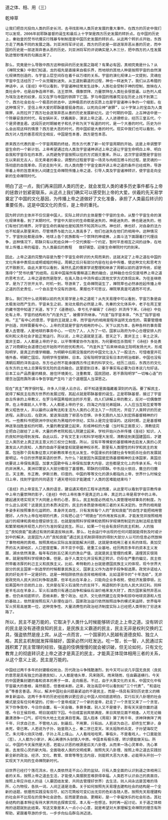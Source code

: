 道之体、相、用（三）

乾坤草


    让我们把目光投向人类的历史长河，去寻找影响人类历史发展的重大事件。在西方的历史中我们可以发现，2006年前耶酥基督的诞生和最后上十字架是西方历史发展的转折点。在中国的历史上，秦始皇的焚书坑儒实行残暴专制制度是中国历史发展的转折点。从这两个转折点开始，东西方走了两条不同的发展之路。刘亚洲将军评论说，西方的历史是一部逐渐弃恶从善的历史，而中国的历史是一部逐渐弃善从恶的历史。刘亚洲将军的评说确实是入木三分，把中西方的人性发展轨迹惟妙惟肖的勾画出来了。

    那么，究竟是什么导致中西方这种徊异的历史发展之路呢？有果必有因，真相究竟是什么？从《禅院文集》中我们知道，龙的祖先是直接来自极乐界，而地球的其他人种是按照宇宙的自然演化规律而创造的，与宇宙上层空间存在着千丝万缕的关系。宇宙的演化规律上一文提到，灵魂在宇宙中生活经历了一个从觉醒到迷失、从王道到霸道的过程，神也一样迷失了。我们从古希腊的神话中，从《圣经》中可以看到，宇宙诸神经常发生战争，人类社会受制于神的控制，放映在人类社会中，也是战争连绵不断。法王崇拜、偶像崇拜、力量崇拜在人类社会很普遍。以色列人成为埃及法老的奴隶，后又在罗马帝国的铁蹄下亡国。罗马帝国的残暴荒淫在历史上找不到第二个，西方社会处在一个极恶的状态中，这种极恶的状态实质上也是宇宙诸神斗争的一个缩影。在这种情况下，坚信上帝大爱的耶酥基督挺身而出，以死向众神“谢罪”，以十字架上的宝血为人类赎罪，从而拉开了西方社会逐渐弃恶从善的历史发展新纪元。这个时期的中国，上古神话中是一个除暴安良的时代，有女娲补天，伏羲画卦，演说上帝之道，人人进德修业，经历三皇五代，个个是贤德圣君。这段历史时期被老子和孔子称为天下有道的时代，是一个大善的时代。历史为什么会出现这样的情景？西方是大恶的时代，而中国却是大善的时代。现实中我们也可以看到，中西方对人性的善恶观完全相反，中国是性本善，西方是性本恶。

    原来西方代表的是一个宇宙周期的终结，而东方代表了新一轮宇宙周期的开始。这是上帝调整宇宙生命的一个新计划。上帝希望通过向人类及宇宙诸神讲述上帝之道让宇宙生命明白上帝、明白自我和宇宙存在的本质，从而避免宇宙按照以往的方式毁灭重来。所以，这次宇宙调整是宇宙创生以来前无古人，后无来者的事业，调整的过程是宇宙一场灵与肉相互搏斗的过程，是灵魂的一场彻底的自我革命。历史走到今天，向人类向整个宇宙全面开讲上帝之道的条件已经成熟，导游带着上帝的旨意来到人间建立生命禅院传播上帝之道，引导人类及宇宙诸神转识，使宇宙走向全新的生命禅院时代。
明白了这一点，我们再来回顾人类的历史，就会发现人类的诸多历史事件都与上帝的拯救计划紧密联系，从这点上我们确实可以感受到上帝的大爱。伏羲的先天易学奠定了中国的文化基因，为传播上帝之道做好了文化准备，承担了人类最后转识的重要任务。这是中国文化的责任，是上帝的重托。

    因为转识的主体并不仅仅是中国人，实际上转识的主体是整个宇宙的生命。从整个宇宙生命的演化规律来看，到了末期时代，宇宙中大部分的生命都是迷失的，神是迷失的，佛也是迷失的，他们有他们的境界，对宇宙生命的奥秘也是知其然不知其所以然。神也好、佛也好，对自身的法力也不知是从那里来的，尽管境界与能力比人类高多了，他们也迷失在他们的相用中。这种情况下，宇宙到处都是战争，地球上各个民族都有一个崇拜的神或佛，上面斗法下面跟着打代理战争，这种情况下，耶酥只有以死给众神一个交代换取一个约定，暂时平息相互之间的战争，在地球上传播上帝的福音，为人类最后的教程   做好铺垫，迎接生命禅院时代的到来。

    因此，上帝之道的完整内容是为整个宇宙生命转识的大局而来的，这就决定了上帝之道在中国的文化传承中表现出或明或暗的特征。周朝之后只有部分内容在社会中传播，使这种文化和思考方式不致断灭。由此大家可以看到，虽然孔孟的儒家学说整理和继承了周朝以前的道学传统，却是落得个“焚书坑儒”的结局。后来中国虽然有儒释道三教的融合，这种融合也仅仅是培养上帝之道的思考方式，上帝之道依然是隐学，在高人隐士中流传或以其他文学方式体现出来。为往圣继绝学，是为了万世开太平。时机一到，导游来了，生命禅院诞生了，禅院草也必然承担起传播上帝之道的历史责任，一个自古至今没有的游戏，果报也不可思议，禅院草真是可遇而不可求。

    那么，我们凭什么说周朝以前的先天易学是上帝之道呢？从先天易理中可以看到，宇宙万象是由太极发动而产生的，宇宙未生之前，发动太极的必然是上帝。先秦的文化体系中，老子在周王室的藏书馆中知道了天道，写下了《道德经》。幸亏孔子编辑了《诗经》并流传下来，《诗经》中处处有上帝，宇宙的结构称为“内圣外王”，被儒学所继承。“内圣”指宇宙本体，“外王”指宇宙相用。“王”有中心的意思，宇宙的王就是上帝，而宇宙内的相用是程序运转无自性的，需要管理维护创造，同样需要有中心，上帝的灵就是宇宙内相用的中心，天下以民为本，各种各样的事务需要人去管理，人是地球的事务中心，一切为了人，人为了一切，国家以政府为中心合理安排人的权利和义务社会才能正常运行。所以说，上帝之道就是王道，普天之下，莫非王土；率土之滨，莫非王臣，人人都是上帝的子女，以平等博爱协作为准则，为何要相互杀戮呢？《诗经》多处表达了对商朝社会道德已经开始败坏的担忧和责问。“内圣外王”后来继续由王阳明发扬光大，形成阳明学，是真正的儒学精髓，为明朝中后期没落腐朽的中国文化注入了一股活力，可惜墙里开花墙外香。明朝亡国后，阳明学传至朝鲜、日本。没有阳明学就没有日本的明治维新，中国也没有清朝后期的洋务运动，东方也必然不能承接西方传过来的科学文化。经历二战后，东西方的文化在东方的土地上总算有惊无险的走向融合。这里提到日本，基于事实有必要为日本说几句好话，日本工业产品质量的精良、居住环境美化、注重教育、国民团结，若不靠阳明学“一切唯心造”的理念治国而靠所谓斗争哲学能产生吗？这个道理国人当深思之。

    现在“民主”两字很时髦，许多人只是人云亦云，却不知道里面蕴藏着深刻的内涵。要了解民主，就得了解民主在西方世界的发展过程，其起点就是耶酥基督的诞生。正是耶酥基督，接过了宇宙自古传承的上帝教义，在罗马帝国黑暗统治的岁月里，向人们讲解上帝的教义，反对一切偶像崇拜，在上帝面前人人平等，人人都是上帝的子女，四海之内皆兄弟姐妹，人人应当互助互爱等等教义昭告世人，并以最终以身殉法和复活为人类的心灵注入了一剂亮光，开启了人类转识的历史进程。从那以后，在欧洲，爱逐渐战胜了邪恶与恐惧，许多无畏的人加入到宏扬基督精神的行列。一些教科书把欧洲中世纪称为黑暗的中世纪，实际上是完全错误的。这段时期，正是基督精神逐渐战胜皇权的时期，大量的教堂建立起来，形成神权的力量（当时有正面意义），清教徒完全把自己献给了上帝，大量的养老院和孤儿院建立起来，学校开始兴办并传播《圣经》知识，人的良知开始得到发挥。自此以后，才有文艺复兴和科学地理大发现，清教徒到美国建国后，才建立人类历史上真正民主意义的三权分立制度。所以，没有平等博爱的基督精神去启发人类的心灵激发出人的良知，人类的自由不是被皇权就是被神权杀死，那里有人类理性的科学和民主的发展，包括那个具有象征意义的新教改革也无从发生，中国漫长的封建社会专制扼杀社会的发展就是明证。今日的世界是英语的世界，为什么？就是因为英国是宏扬基督精神的主体国家，美国总统要说上帝保佑美国，加拿大国歌中有上帝保佑加拿大内容，这些都是文化上的传承关系。今日的非洲黑人、美洲印第安人大部分都信了基督教。耶酥的归耶酥。中东战火依旧，撒旦的归撒旦。天主教、东正教、伊斯兰教、印度的、中国的等等文化的源头都指向上帝，世界什么时候全归上帝，找到宇宙的共同语言？通天塔何日才能建成？人类的苦难能结束吗？

    《圣经》的上帝变乱了人类的语言，建设通天塔的工程半途而废，从这里可以看到宇宙宗教传承中上帝力量崇拜的影子，《圣经》中的上帝形象不是真正的上帝，真正的上帝是易学中的上帝。建起通天塔实现天下大同是上帝的心愿，那么，民主制度必然成为人类管理地球事务的制度。为什么这么说呢？这是民主的本质决定的，民主的本质是体相用三者的关系决定的。世界的相用是多姿多彩按照事务化运转的，本身并无自性，只有发挥每个人的“良知良能”的自性才能把相用管理好。人作为上帝在地球的代表，只有把心这个“明镜台”的作用发挥出来，才能发觉并按照相用运行的规律和真相合理安排生活，也就是按照科学规律和依照科学规律而制定的法制法规去管理和繁荣相用并规范人的行为准则保证民生。所以，如果一个社会有良好的民主机制，人的独立“良知良能”能通过有效的渠道反映出来。那么，社会运行中出现的任何问题就能得到及时或计划中的解决，这是因为人的“良知良能”通过民主机制获得到的得到大部分人认可的信息必然放映了事物相用的真相，按照真相从实际出发就能解决问题，这就是体相用三者关系的体现。美加交界的五大湖地区，人口密度密集，并不亚于中国，是重工业基地，经历两百多年的资本主义发展，湖水依然清澈，每年有四到五亿美元的渔业产值，这就是民主管理的成果，道理其实很简单，就是按照科学规律办事。但是，由于人类文化并没有真正转识，仍存在严重的偏见，民主依然带着浓厚的利己主义和民族主义。比如，希特勒的上台就是德国民族主义的体现，现今世界大部分的民主国家一到选举的时候都拿民族主义、国家主义作为选举手段争取选票。政党许诺给人民的好处并不一定是好的，这是一种陷阱依然会违背相用规律。比如温哥华的“十年浩劫”，无非是政党向人民大派红利争取选票，但羊毛出在羊身上，只能向企业多收税，使经济发展停顿。比如美国布什总统的上台，无非是在军火石油势力的支持下，用退税的手法向人民大派红利。同样是羊毛出在羊身上，军火石油商只有通过战争和操纵石油价格来发大财了。西方国家虽然弃恶从善，但仍未彻底转识，恶根未断，整个政治、经济、文化依然建立在竞争和掠夺地球资源和人性的基础上，依然是按照后天八卦理在运行，国家政治运行依然按照战争的模式来运转，世界每年军火贸易高居第一位，这种竞争性、大量消费性的政治经济制度实际上已经把人类带到了穷途末路了。
所以，民主不是万能的，它取决于人类什么时候能够转识走上上帝之道。没有转识的民主是没有道德良知的民主，是民族主义霸道的民主，民主无非是权利交换的工具，强盗依然是座上宾。从这一点而言，一个国家的人民越有道德良知、独立人格，其民主机制就发挥得越好，国家必然兴旺发达。吃一暂，长一智，人民通过实践积累了民主管理的经验，强盗的伎俩慢慢的就会被识破，但无论如何，只有文化教育上的彻底转识走上帝之道才是真正的民主，才能真正体现体相用三者的关系，从这个意义上说，民主是万能的。

    中国经过两千多年的封建极权统治，历代政治斗争残酷激烈，到今天可以说几乎国无良民（良民的意思是具有独立的道德良知）。人人都是墙头草，风来随风，雨来随雨，任由霸道横行。今天的中国更集封建的毒和资本的黑于一体，走向极恶。不过，由于大乘文化的关系，中国文化中有宇宙最大的善根，虽然极恶，但善根未断。近来，政治高层中可以看到如“三个代表”、“和谐社会”等善言善语。所以，解决中国社会问题最紧迫的不是民主，而是一场具有深刻历史意义的精神复新运动。这两千多年的历史经验教训更应该让中国人彻彻底底明白，实行后天八卦理的社会模式是没有任何希望的。打倒一个皇帝成就了一个新的皇帝，赶走了一个贪官又来了一个贪官，天下你争我夺，今日你会赢，有一天会输，多算多赢，别人又不是傻子，那有天天是你赢的道理。今日王侯将相，明日就成阶下囚。今日成富翁宾朋满座，来日宾朋见面不相逢。人可无论输赢潇洒争一口气，却可怜大地土无皮满目苍夷。国人抱本《周易》算了两千年、求神拜佛拜了两千年，只求自己吉，不管他人凶，到最后，不用算，只有凶。人若说为自己，却终生忙算计，身未死，骨已寒。人若说为子孙，始皇刚入土，秦二世已变天。宋太祖陈桥兵变，子孙望海叹茫茫。朱元璋火烧庆功楼，子孙上吊上煤山。人人看戏哈哈笑，事临头，不是看戏人，十口莫能张（苦）。人人都为小家计，离心离德外头豺狼入中原。中国本有极乐理，转识便能做天仙。所以，中国的今天虽然是大恶，若能认识恶的根源是后天八卦理，从而来一场心灵革命，洗心革面，去发现心灵的新大陆，全面吸收人类的文明成果，按照先天八卦理、按照上帝之道去实践创新全新的政治、经济、文化、教育、体育等等生活内容，则能转大恶为大善，必能带头开创一个实现天下大同的生命禅院新时代。

    旧世界已经打个落花流水，但人类依然走不出心灵的监狱。只有人类全面的认识到道之体相用三者的关系，按照上帝之道去生活，才能使人类摆脱苦难获得幸福。人类若不认识自己的真面目，按照上帝应许给人的话（人要团结友爱、共同去管理好世界）去生活，则人间永远是苦难的场所，心为物役，各执一词，人间正道是沧桑。关于如何按照先天易理去建构社会的结构是一个全新的话题，依理而实践没有穷尽，如万花筒般可变幻出无穷的色彩各随人愿。按照先天易理建构的社会并不比现在的竞争社会逊色，反而是更自由、更精彩，是一个幸福快乐的社会形态。其社会结构的基本特征有待大家共同去探索实现，本人有一些想法，到时再一起讨论。关于道之体相用的话题就到此结束。写这文章是本人一点小小心意，就是希望对大家理解生命禅院的理念有所帮助，紧跟着导游的步伐，一步步向仙岛群岛洲迈进。



